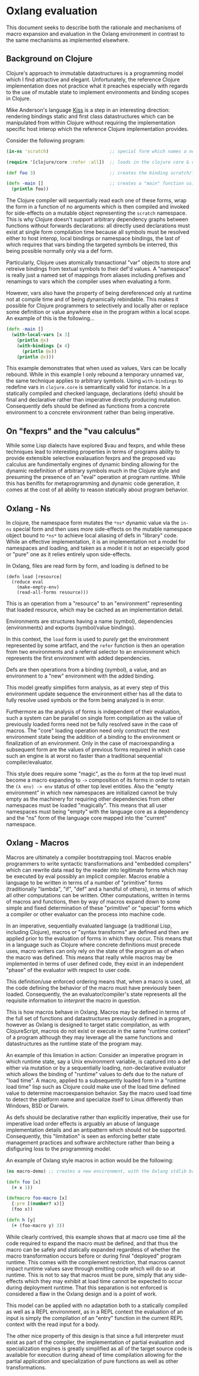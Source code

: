 # Oxlang evaluation

This document seeks to describe both the rationale and mechanisms of
macro expansion and evaluation in the Oxlang environment in contrast
to the same mechanisms as implemented elsewhere.

## Background on Clojure

Clojure's approach to immutable datastructures is a programming model
which I find attractive and elegant. Unfortunately, the reference
Clojure implementation does not practice what it preaches especially
with regards to the use of mutable state to implement environments and
binding scopes in Clojure.

Mike Anderson's language [Kiss](https://github.com/mikera/kiss) is a
step in an interesting direction: rendering bindings static and first
class datastructures which can be manipulated from within Clojure
without requiring the implementation specific host interop which the
reference Clojure implementation provides.

Consider the following program:

```Clojure
(in-ns 'scratch)                       ;; special form which names a new empty environment

(require '[clojure/core :refer :all])  ;; loads in the clojure core & creates aliases

(def foo 3)                            ;; creates the binding scratch/foo, alias foo

(defn -main []                         ;; creates a "main" function using foo
  (println foo))
```

The Clojure compiler will sequentially read each one of these forms,
wrap the form in a function of no arguments which is then compiled and
invoked for side-effects on a mutable object representing the
`scratch` namespace. This is why Clojure doesn't support arbitrary
dependency graphs between functions without forwards declarations: all
directly used declarations must exist at single form compilation time
because all symbols must be resolved either to host interop, local
bindings or namespace bindings, the last of which requires that vars
binding the targeted symbols be interred, this being possible normally
only via a def form.

Particularly, Clojure uses atomically transactional "var" objects to
store and retreive bindings from textual symbols to their def'd
values. A "namespace" is really just a named set of mappings from
aliases including prefixes and renamings to vars which the compiler
uses when evaluating a form.

However, vars also have the property of being dereferenced only at
runtime not at compile time and of being dynamically rebindable. This
makes it possible for Clojure programmers to selectively and locally
alter or replace some definition or value anywhere else in the program
within a local scope. An example of this is the following...

```Clojure
(defn -main []
  (with-local-vars [x 3]
    (println @x)
	(with-bindings {x 4}
	  (println @x))
    (println @x)))
```

This example demonstrates that when used as values, Vars can be
locally rebound. While in this example I only rebound a temporary
unnamed var, the same technique applies to arbitrary symbols. Using
`with-bindings` to redefine vars in `clojure.core` is semantically
valid for instance. In a statically compiled and checked language,
declarations (defs) should be final and declarative rather than
imperative directly producing mutation. Consequently defs should be
defined as functions from a concrete environment to a concrete
environment rather than being imperative.

## On "fexprs" and the "vau calculus"

While some Lisp dialects have explored $vau and fexprs, and while
these techniques lead to interesting properties in terms of programs
ability to provide extensible selective evalauation fexprs and the
proposed vau calculus are fundimentally engines of dynamic binding
allowing for the dynamic redefinition of arbitrary symbols much in the
Clojure style and presuming the presence of an "eval" operation at
program runtime. While this has benifits for metaprogramming and
dynamic code generation, it comes at the cost of all ability to reason
statically about program behavior.

## Oxlang - Ns

In clojure, the namespace form mutates the `*ns*` dynamic value via
the `in-ns` special form and then uses more side-effects on the
mutable namespace object bound to `*ns*` to achieve local aliasing of
defs in "library" code. While an effective implementation, it is an
implementation not a model for namespaces and loading, and taken as a
model it is not an especially good or "pure" one as it relies entirely
upon side-effects.

In Oxlang, files are read form by form, and loading is defined to be

```
(defn load [resource]
  (reduce eval
    (make-empty-env)
	(read-all-forms resource)))
```

This is an operation from a "resource" to an "environment"
representing that loaded resource, which may be cached as an
implementation detail.

Environments are structures having a name (symbol), dependencies
(environments) and exports (symbol/value bindings).

In this context, the `load` form is used to _purely_ get the
environment represented by some artifact, and the `refer` function is
then an operation from two environments and a referral selector to an
environment which represents the first environment with added
dependencies.

Defs are then operations from a binding (symbol), a value, and an
environment to a "new" environment with the added binding.

This model greatly simplifies form analysis, as at every step of this
environment update sequence the environment either has all the data to
fully resolve used symbols or the form being analyzed is in
error.

Furthermore as the analysis of forms is independent of their
evaluation, such a system can be parallel on single form compilation
as the value of previously loaded forms need not be fully resolved
save in the case of macros. The "core" loading operation need only
construct the next environment state being the addition of a binding
to the environment or finalization of an environment. Only in the case
of macroexpanding a subsequent form are the values of previous forms
required in which case such an engine is at worst no faster than a
traditional sequential compiler/evaluator.

This style does require some "magic", as the `do` form at the top
level must become a macro expanding to `->` composition of its forms
in order to retain the `(λ env) -> env` status of other top level
entities. Also the "empty environment" in which new namespaces are
initialized cannot be truly empty as the machinery for requiring other
dependencies from other namespaces must be loaded "magically". This
means that all user namespaces must being "empty" with the language
core as a dependency and the "ns" form of the language core mapped
into the "current" namespace.

## Oxlang - Macros

Macros are ultimately a compiler bootstrapping tool. Macros enable
programmers to write syntactic transformations and "embedded
compilers" which can rewrite data read by the reader into legitimate
forms which may be executed by eval possibly an implicit
compiler. Macros enable a language to be written in terms of a number
of "primitive" forms (traditionally "lambda", "if", "def" and a
handful of others), in terms of which all other computations can be
written. Other computations, written in terms of macros and functions,
then by way of macros expand down to some simple and fixed
determination of these "primitive" or "special" forms which a compiler
or other evaluator can the process into machine code.

In an imperative, sequentially evaluated language (a traditional Lisp,
including Clojure), macros or "syntax transforms" are defined and then
are applied prior to the evaluation of forms in which they occur. This
means that in a language such as Clojure where concrete definitions
must precede uses, macro writers can only rely on the state of the
program as of when the macro was defined. This means that really while
macros may be implemented in terms of user defined code, they exist in
an independent "phase" of the evaluator with respect to user code.

This definition/use enforced ordering means that, when a macro is
used, all the code defining the behavior of the macro must have
previously been loaded. Consequently, the an evaluator/compiler's
state represents all the requisite information to _interpret_ the
macro in question.

This is how macros behave in Oxlang. Macros may be defined in terms of
the full set of functions and datastructures previously defined in a
program, however as Oxlang is designed to target static compilation,
as with ClojureScript, macros do not exist or execute in the same
"runtime context" of a program although they may leverage all the same
functions and datastructures as the runtime state of the program may.

An example of this limiation in action: Consider an imperative program
in which runtime state, say a Unix environment variable, is captured
into a def either via mutation or by a sequentially loading,
non-declarative evaluator which allows the binding of "runtime" values
to defs due to the nature of "load time". A macro, applied to a
subsequently loaded form in a "runtime load time" lisp such as Clojure
could make use of the load time defined value to determine
macroexpansion behavior. Say the macro used load time to detect the
platform name and specialize itself to Linux differently than Windows,
BSD or Darwin.

As defs should be declarative rather than explicitly imperative, their
use for imperative load order effects is arguably an abuse of language
implementation details and an antipattern which should not be
supported. Consequently, this "limitation" is seen as enforcing better
state management practices and software architecture rather than being
a disfiguring loss to the programming model.

An example of Oxlang style macros in action would be the following:

```Clojure
(ns macro-demo) ;; creates a new environment, with the Oxlang stdlib brought in

(defn foo [x]
  (+ x 1))

(defmacro foo-macro [x]
  {:pre [(number? x)]}
  (foo x))

(defn h [y]
  (+ (foo-macro y) 3))
```

While clearly contrived, this example shows that at macro use time all
the code required to expand the macro must be defined, and that thus
the macro can be safely and statically expanded regardless of whether
the macro transformation occurs before or during final "deployed"
program runtime. This comes with the complement restriction, that
macros cannot impact runtime values save through emitting code which
will do so at runtime. This is not to say that macros must be pure,
simply that any side-effects which they may exhibit at load time
cannot be expected to occur during deployment runtime. That this
separation is not enforced is considered a flaw in the Oxlang design
and is a point of work.

This model can be applied with no adaptation both to a statically
compiled as well as a REPL environment, as in a REPL context the
evaluation of an input is simply the compilation of an "entry"
function in the current REPL context with the read input for a body.

The other nice property of this design is that since a full
interpreter must exist as part of the compiler, the implementation of
partial evaluation and specialization engines is greatly simplified as
all of the target source code is available for execution during ahead
of time compilation allowing for the partial application and
specialization of pure functions as well as other transformations.
